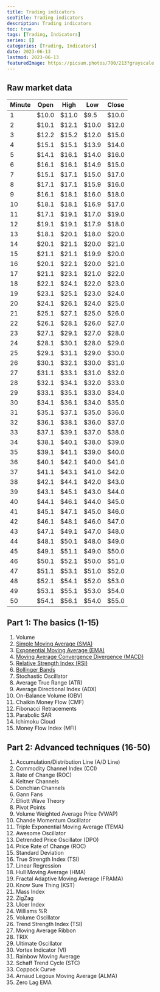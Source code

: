 ```yaml
---
title: Trading indicators
seoTitle: Trading indicators
description: Trading indicators
toc: true
tags: [Trading, Indicators]
series: []
categories: [Trading, Indicators]
date: 2023-06-13
lastmod: 2023-06-13
featuredImage: https://picsum.photos/700/213?grayscale
---
```


## Raw market data

| Minute | Open  | High  | Low   | Close |
| ------ | ----- | ----- | ----- | ----- |
| 1      | $10.0 | $11.0 | $9.5  | $10.0 |
| 2      | $10.1 | $12.1 | $10.0 | $12.0 |
| 3      | $12.2 | $15.2 | $12.0 | $15.0 |
| 4      | $15.1 | $15.1 | $13.9 | $14.0 |
| 5      | $14.1 | $16.1 | $14.0 | $16.0 |
| 6      | $16.1 | $16.1 | $14.9 | $15.0 |
| 7      | $15.1 | $17.1 | $15.0 | $17.0 |
| 8      | $17.1 | $17.1 | $15.9 | $16.0 |
| 9      | $16.1 | $18.1 | $16.0 | $18.0 |
| 10     | $18.1 | $18.1 | $16.9 | $17.0 |
| 11     | $17.1 | $19.1 | $17.0 | $19.0 |
| 12     | $19.1 | $19.1 | $17.9 | $18.0 |
| 13     | $18.1 | $20.1 | $18.0 | $20.0 |
| 14     | $20.1 | $21.1 | $20.0 | $21.0 |
| 15     | $21.1 | $21.1 | $19.9 | $20.0 |
| 16     | $20.1 | $22.1 | $20.0 | $21.0 |
| 17     | $21.1 | $23.1 | $21.0 | $22.0 |
| 18     | $22.1 | $24.1 | $22.0 | $23.0 |
| 19     | $23.1 | $25.1 | $23.0 | $24.0 |
| 20     | $24.1 | $26.1 | $24.0 | $25.0 |
| 21     | $25.1 | $27.1 | $25.0 | $26.0 |
| 22     | $26.1 | $28.1 | $26.0 | $27.0 |
| 23     | $27.1 | $29.1 | $27.0 | $28.0 |
| 24     | $28.1 | $30.1 | $28.0 | $29.0 |
| 25     | $29.1 | $31.1 | $29.0 | $30.0 |
| 26     | $30.1 | $32.1 | $30.0 | $31.0 |
| 27     | $31.1 | $33.1 | $31.0 | $32.0 |
| 28     | $32.1 | $34.1 | $32.0 | $33.0 |
| 29     | $33.1 | $35.1 | $33.0 | $34.0 |
| 30     | $34.1 | $36.1 | $34.0 | $35.0 |
| 31     | $35.1 | $37.1 | $35.0 | $36.0 |
| 32     | $36.1 | $38.1 | $36.0 | $37.0 |
| 33     | $37.1 | $39.1 | $37.0 | $38.0 |
| 34     | $38.1 | $40.1 | $38.0 | $39.0 |
| 35     | $39.1 | $41.1 | $39.0 | $40.0 |
| 36     | $40.1 | $42.1 | $40.0 | $41.0 |
| 37     | $41.1 | $43.1 | $41.0 | $42.0 |
| 38     | $42.1 | $44.1 | $42.0 | $43.0 |
| 39     | $43.1 | $45.1 | $43.0 | $44.0 |
| 40     | $44.1 | $46.1 | $44.0 | $45.0 |
| 41     | $45.1 | $47.1 | $45.0 | $46.0 |
| 42     | $46.1 | $48.1 | $46.0 | $47.0 |
| 43     | $47.1 | $49.1 | $47.0 | $48.0 |
| 44     | $48.1 | $50.1 | $48.0 | $49.0 |
| 45     | $49.1 | $51.1 | $49.0 | $50.0 |
| 46     | $50.1 | $52.1 | $50.0 | $51.0 |
| 47     | $51.1 | $53.1 | $51.0 | $52.0 |
| 48     | $52.1 | $54.1 | $52.0 | $53.0 |
| 49     | $53.1 | $55.1 | $53.0 | $54.0 |
| 50     | $54.1 | $56.1 | $54.0 | $55.0 |

## Part 1: The basics (1-15)

1. Volume
1. [Simple Moving Average (SMA)](../sma)
1. [Exponential Moving Average (EMA)](../ema)
1. [Moving Average Convergence Divergence (MACD)](../macd)
1. [Relative Strength Index (RSI)](../rsi)
1. [Bollinger Bands](../bollinger_bands)
1. Stochastic Oscillator
1. Average True Range (ATR)
1. Average Directional Index (ADX)
1. On-Balance Volume (OBV)
1. Chaikin Money Flow (CMF)
1. Fibonacci Retracements
1. Parabolic SAR
1. Ichimoku Cloud
1. Money Flow Index (MFI)

## Part 2: Advanced techniques (16-50)

1. Accumulation/Distribution Line (A/D Line)
1. Commodity Channel Index (CCI)
1. Rate of Change (ROC)
1. Keltner Channels
1. Donchian Channels
1. Gann Fans
1. Elliott Wave Theory
1. Pivot Points
1. Volume Weighted Average Price (VWAP)
1. Chande Momentum Oscillator
1. Triple Exponential Moving Average (TEMA)
1. Awesome Oscillator
1. Detrended Price Oscillator (DPO)
1. Price Rate of Change (ROC)
1. Standard Deviation
1. True Strength Index (TSI)
1. Linear Regression
1. Hull Moving Average (HMA)
1. Fractal Adaptive Moving Average (FRAMA)
1. Know Sure Thing (KST)
1. Mass Index
1. ZigZag
1. Ulcer Index
1. Williams %R
1. Volume Oscillator
1. Trend Strength Index (TSI)
1. Moving Average Ribbon
1. TRIX
1. Ultimate Oscillator
1. Vortex Indicator (VI)
1. Rainbow Moving Average
1. Schaff Trend Cycle (STC)
1. Coppock Curve
1. Arnaud Legoux Moving Average (ALMA)
1. Zero Lag EMA
